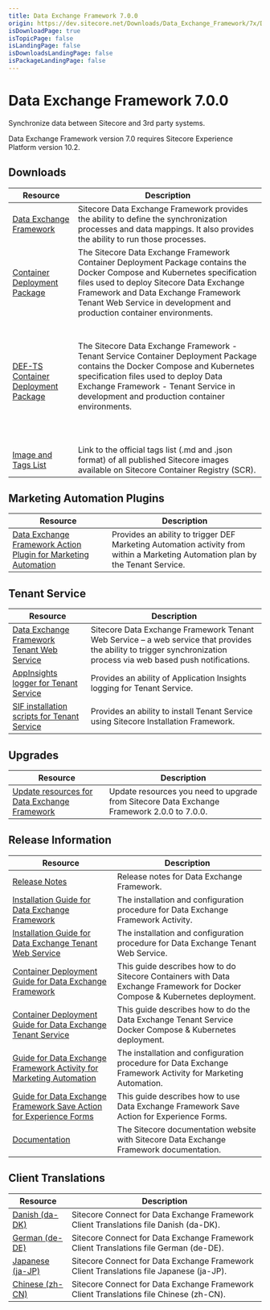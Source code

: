```yaml
---
title: Data Exchange Framework 7.0.0
origin: https://dev.sitecore.net/Downloads/Data_Exchange_Framework/7x/Data_Exchange_Framework_700
isDownloadPage: true
isTopicPage: false
isLandingPage: false
isDownloadsLandingPage: false
isPackageLandingPage: false
---
```


# Data Exchange Framework 7.0.0

Synchronize data between Sitecore and 3rd party systems.

  <Alert variant='warning' mb={4}>
    <AlertIcon />
    Data Exchange Framework version 7.0 requires Sitecore Experience Platform version 10.2.
  </Alert>
  

## Downloads

 | Resource | Description |
 | --- | --- |
 | [Data Exchange Framework](https://scdp.blob.core.windows.net/downloads/Data%20Exchange%20Framework/7x/Data%20Exchange%20Framework%20700/Secure/Data%20Exchange%20Framework%207.0.0%20rev.%2001597.zip) | Sitecore Data Exchange Framework provides the ability to define the synchronization processes and data mappings. It also provides the ability to run those processes. |
 | [Container Deployment Package](https://github.com/Sitecore/container-deployment/releases/tag/def%2F7.0.0.01597.527) | The Sitecore Data Exchange Framework Container Deployment Package contains the Docker Compose and Kubernetes specification files used to deploy Sitecore Data Exchange Framework and Data Exchange Framework Tenant Web Service in development and production container environments. |
 | [DEF-TS Container Deployment Package](https://github.com/Sitecore/container-deployment/releases/tag/def-ts%2F7.0.0.01597.109) | <br /><br />The Sitecore Data Exchange Framework - Tenant Service Container Deployment Package contains the Docker Compose and Kubernetes specification files used to deploy Data Exchange Framework - Tenant Service in development and production container environments.<br /><br />  <br />  <br /> |
 | [Image and Tags List](https://github.com/Sitecore/docker-images/tree/master/tags) | Link to the official tags list (.md and .json format) of all published Sitecore images available on Sitecore Container Registry (SCR). |

## Marketing Automation Plugins

 | Resource | Description |
 | --- | --- |
 | [Data Exchange Framework Action Plugin for Marketing Automation](https://scdp.blob.core.windows.net/downloads/Data%20Exchange%20Framework/7x/Data%20Exchange%20Framework%20700/Secure/Sitecore%20Data%20Exchange%20Framework%20Action%20Plugin%20for%20Marketing%20Automation%207.0.0-r01597.1960.scwdp.zip) | Provides an ability to trigger DEF Marketing Automation activity from within a Marketing Automation plan by the Tenant Service. |

## Tenant Service

 | Resource | Description |
 | --- | --- |
 | [Data Exchange Framework Tenant Web Service](https://scdp.blob.core.windows.net/downloads/Data%20Exchange%20Framework/7x/Data%20Exchange%20Framework%20700/Secure/Sitecore%20Data%20Exchange%20Framework%20Tenant%20Web%20Service%207.0.0%20rev.%2001597.scwdp.zip) | Sitecore Data Exchange Framework Tenant Web Service – a web service that provides the ability to trigger synchronization process via web based push notifications. |
 | [AppInsights logger for Tenant Service](https://scdp.blob.core.windows.net/downloads/Data%20Exchange%20Framework/7x/Data%20Exchange%20Framework%20700/Secure/AppInsights%20logger%20for%20Tenant%20Service%207.0.0%20rev.%2001597.scwdp.zip) | Provides an ability of Application Insights logging for Tenant Service. |
 | [SIF installation scripts for Tenant Service](https://scdp.blob.core.windows.net/downloads/Data%20Exchange%20Framework/7x/Data%20Exchange%20Framework%20700/Secure/SIFInstallationScriptsforTenantService.zip) | Provides an ability to install Tenant Service using Sitecore Installation Framework. |

## Upgrades

 | Resource | Description |
 | --- | --- |
 | [Update resources for Data Exchange Framework](/downloads/Resource_files_for_Modules/1x/Resource_files_for_Modules_100) | Update resources you need to upgrade from Sitecore Data Exchange Framework 2.0.0 to 7.0.0. |

## Release Information

 | Resource | Description |
 | --- | --- |
 | [Release Notes](/downloads/Data_Exchange_Framework/7x/Data_Exchange_Framework_700/Release_Notes) | Release notes for Data Exchange Framework. |
 | [Installation Guide for Data Exchange Framework](https://doc.sitecore.com/xp/en/developers/def/70/data-exchange-framework/install-data-exchange-framework-on-prem.html) | The installation and configuration procedure for Data Exchange Framework Activity. |
 | [Installation Guide for Data Exchange Tenant Web Service](https://doc.sitecore.com/xp/en/developers/def/70/data-exchange-framework/install-the-tenant-web-service.html) | The installation and configuration procedure for Data Exchange Tenant Web Service. |
 | [Container Deployment Guide for Data Exchange Framework](https://doc.sitecore.com/xp/en/developers/def/70/data-exchange-framework/installing-data-exchange-framework-on-containers.html) | This guide describes how to do Sitecore Containers with Data Exchange Framework for Docker Compose & Kubernetes deployment. |
 | [Container Deployment Guide for Data Exchange Tenant Service](https://scdp.blob.core.windows.net/downloads/Data%20Exchange%20Framework/7x/Data%20Exchange%20Framework%20700/Secure/Data_Exchange_Framework_7_0_Tenant_Service_Container_Deployment_Guide-en.pdf) | This guide describes how to do the Data Exchange Tenant Service Docker Compose & Kubernetes deployment. |
 | [Guide for Data Exchange Framework Activity for Marketing Automation](https://doc.sitecore.com/developers/def/70/data-exchange-framework/en/activity-for-marketing-automation.html) | The installation and configuration procedure for Data Exchange Framework Activity for Marketing Automation. |
 | [Guide for Data Exchange Framework Save Action for Experience Forms](https://doc.sitecore.com/xp/en/developers/def/70/data-exchange-framework/walkthrough--creating-a-custom-form-save-action.html) | This guide describes how to use Data Exchange Framework Save Action for Experience Forms. |
 | [Documentation](https://doc.sitecore.com/developers/def/70/data-exchange-framework/en/index-en.html) | The Sitecore documentation website with Sitecore Data Exchange Framework documentation. |

## Client Translations

 | Resource | Description |
 | --- | --- |
 | [Danish (da-DK)](https://scdp.blob.core.windows.net/downloads/Data%20Exchange%20Framework/7x/Data%20Exchange%20Framework%20700/Secure/Data%20Exchange%20Framework%207.0.0%20rev.%2001597%20(da-DK).zip) | Sitecore Connect for Data Exchange Framework Client Translations file Danish (da-DK). |
 | [German (de-DE)](https://scdp.blob.core.windows.net/downloads/Data%20Exchange%20Framework/7x/Data%20Exchange%20Framework%20700/Secure/Data%20Exchange%20Framework%207.0.0%20rev.%2001597%20(de-DE).zip) | Sitecore Connect for Data Exchange Framework Client Translations file German (de-DE). |
 | [Japanese (ja-JP)](https://scdp.blob.core.windows.net/downloads/Data%20Exchange%20Framework/7x/Data%20Exchange%20Framework%20700/Secure/Data%20Exchange%20Framework%207.0.0%20rev.%2001597%20(ja-JP).zip) | Sitecore Connect for Data Exchange Framework Client Translations file Japanese (ja-JP). |
 | [Chinese (zh-CN)](https://scdp.blob.core.windows.net/downloads/Data%20Exchange%20Framework/7x/Data%20Exchange%20Framework%20700/Secure/Data%20Exchange%20Framework%207.0.0%20rev.%2001597%20(zh-CN).zip) | Sitecore Connect for Data Exchange Framework Client Translations file Chinese (zh-CN). |
